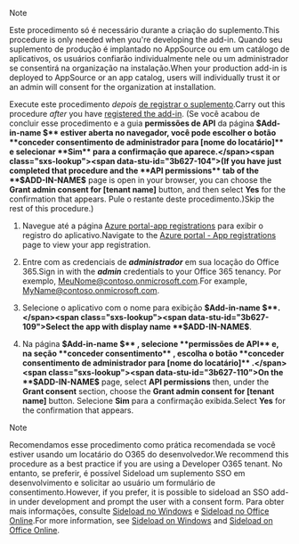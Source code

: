 
> [!NOTE]
> <span data-ttu-id="3b627-101">Este procedimento só é necessário durante a criação do suplemento.</span><span class="sxs-lookup"><span data-stu-id="3b627-101">This procedure is only needed when you're developing the add-in.</span></span> <span data-ttu-id="3b627-102">Quando seu suplemento de produção é implantado no AppSource ou em um catálogo de aplicativos, os usuários confiarão individualmente nele ou um administrador se consentirá na organização na instalação.</span><span class="sxs-lookup"><span data-stu-id="3b627-102">When your production add-in is deployed to AppSource or an app catalog, users will individually trust it or an admin will consent for the organization at installation.</span></span>

<span data-ttu-id="3b627-103">Execute este procedimento *depois* [de registrar o suplemento](../develop/register-sso-add-in-aad-v2.md).</span><span class="sxs-lookup"><span data-stu-id="3b627-103">Carry out this procedure *after* you have [registered the add-in](../develop/register-sso-add-in-aad-v2.md).</span></span> <span data-ttu-id="3b627-104">(Se você acabou de concluir esse procedimento e a guia **permissões de API** da página **$Add-in-name $** estiver aberta no navegador, você pode escolher o botão **conceder consentimento de administrador para [nome do locatário]** e selecionar **Sim** para a confirmação que aparece.</span><span class="sxs-lookup"><span data-stu-id="3b627-104">(If you have just completed that procedure and the **API permissions** tab of the **$ADD-IN-NAME$** page is open in your browser, you can choose the **Grant admin consent for [tenant name]** button, and then select **Yes** for the confirmation that appears.</span></span> <span data-ttu-id="3b627-105">Pule o restante deste procedimento.)</span><span class="sxs-lookup"><span data-stu-id="3b627-105">Skip the rest of this procedure.)</span></span>

1. <span data-ttu-id="3b627-106">Navegue até a página [Azure portal-app registrations](https://go.microsoft.com/fwlink/?linkid=2083908) para exibir o registro do aplicativo.</span><span class="sxs-lookup"><span data-stu-id="3b627-106">Navigate to the [Azure portal - App registrations](https://go.microsoft.com/fwlink/?linkid=2083908) page to view your app registration.</span></span>

1. <span data-ttu-id="3b627-107">Entre com as credenciais de ***administrador*** em sua locação do Office 365.</span><span class="sxs-lookup"><span data-stu-id="3b627-107">Sign in with the ***admin*** credentials to your Office 365 tenancy.</span></span> <span data-ttu-id="3b627-108">Por exemplo, MeuNome@contoso.onmicrosoft.com.</span><span class="sxs-lookup"><span data-stu-id="3b627-108">For example, MyName@contoso.onmicrosoft.com.</span></span>

1. <span data-ttu-id="3b627-109">Selecione o aplicativo com o nome para exibição **$Add-in-name $**.</span><span class="sxs-lookup"><span data-stu-id="3b627-109">Select the app with display name **$ADD-IN-NAME$**.</span></span>

1. <span data-ttu-id="3b627-110">Na página **$Add-in-name $** , selecione **permissões de API** e, na seção **conceder consentimento** , escolha o botão **conceder consentimento de administrador para [nome do locatário]** .</span><span class="sxs-lookup"><span data-stu-id="3b627-110">On the **$ADD-IN-NAME$** page, select **API permissions** then, under the **Grant consent** section, choose the **Grant admin consent for [tenant name]** button.</span></span> <span data-ttu-id="3b627-111">Selecione **Sim** para a confirmação exibida.</span><span class="sxs-lookup"><span data-stu-id="3b627-111">Select **Yes** for the confirmation that appears.</span></span>

> [!NOTE]
> <span data-ttu-id="3b627-112">Recomendamos esse procedimento como prática recomendada se você estiver usando um locatário do O365 do desenvolvedor.</span><span class="sxs-lookup"><span data-stu-id="3b627-112">We recommend this procedure as a best practice if you are using a Developer O365 tenant.</span></span> <span data-ttu-id="3b627-113">No entanto, se preferir, é possível Sideload um suplemento SSO em desenvolvimento e solicitar ao usuário um formulário de consentimento.</span><span class="sxs-lookup"><span data-stu-id="3b627-113">However, if you prefer, it is possible to sideload an SSO add-in under development and prompt the user with a consent form.</span></span> <span data-ttu-id="3b627-114">Para obter mais informações, consulte [Sideload no Windows](/office/dev/add-ins/testing/create-a-network-shared-folder-catalog-for-task-pane-and-content-add-ins) e [Sideload no Office Online](/office/dev/add-ins/testing/sideload-office-add-ins-for-testing).</span><span class="sxs-lookup"><span data-stu-id="3b627-114">For more information, see [Sideload on Windows](/office/dev/add-ins/testing/create-a-network-shared-folder-catalog-for-task-pane-and-content-add-ins) and [Sideload on Office Online](/office/dev/add-ins/testing/sideload-office-add-ins-for-testing).</span></span>

